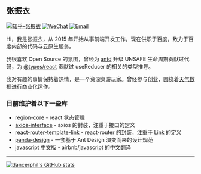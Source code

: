 ## 张振衣

[![知乎-张振衣](https://img.shields.io/badge/%E7%9F%A5%E4%B9%8E-%E5%BC%A0%E6%8C%AF%E8%A1%A3-%230066ff)](https://www.zhihu.com/people/dancerphil)
[![WeChat](https://img.shields.io/badge/WeChat-dancerphil-%2307c160)](#)
[![Email](https://img.shields.io/badge/Email-dancerphil1994%40gmail.com-lightgray)](mailto:dancerphil1994@gmail.com)

Hi，我是张振衣，从 2015 年开始从事前端开发工作，现在供职于百度，致力于百度内部的代码与云原生服务。

我很喜欢 Open Source 的氛围，曾经为 [antd](https://github.com/ant-design/ant-design) 升级 UNSAFE 生命周期贡献过代码，为 [@types/react](https://github.com/DefinitelyTyped/DefinitelyTyped/tree/master/types/react) 贡献过 useReducer 的相关的类型推导。

我对有趣的事情保持着热情，是一个资深桌游玩家。曾经参与创业，围绕着[天气数据](https://www.seniverse.com)进行商业化运作。

### 目前维护着以下一些库

- [region-core](https://github.com/regionjs/region-core) - react 状态管理
- [axios-interface](https://github.com/dancerphil/axios-interface) - axios 的封装，注重于接口的定义
- [react-router-template-link](https://github.com/dancerphil/react-router-template-link) - react-router 的封装，注重于 Link 的定义
- [panda-design](https://panda-design-team.github.io) - 一套基于 Ant Design 演变而来的设计规范
- [javascript 中文版](https://github.com/dancerphil/translate) - airbnb/javascript 的中文翻译

<hr />

[![dancerphil's GitHub stats](https://github-readme-stats.vercel.app/api?username=dancerphil&theme=radical)](https://github.com/anuraghazra/github-readme-stats)
